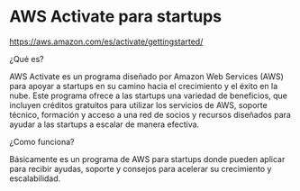 # AWS Activate para startups

https://aws.amazon.com/es/activate/gettingstarted/

¿Qué es?

AWS Activate es un programa diseñado por Amazon Web Services (AWS) para apoyar a startups en su camino hacia el crecimiento y el éxito en la nube. Este programa ofrece a las startups una variedad de beneficios, que incluyen créditos gratuitos para utilizar los servicios de AWS, soporte técnico, formación y acceso a una red de socios y recursos diseñados para ayudar a las startups a escalar de manera efectiva.

¿Como funciona?

Básicamente es un programa de AWS para startups donde pueden aplicar para recibir ayudas, soporte y consejos para acelerar su crecimiento y escalabilidad.